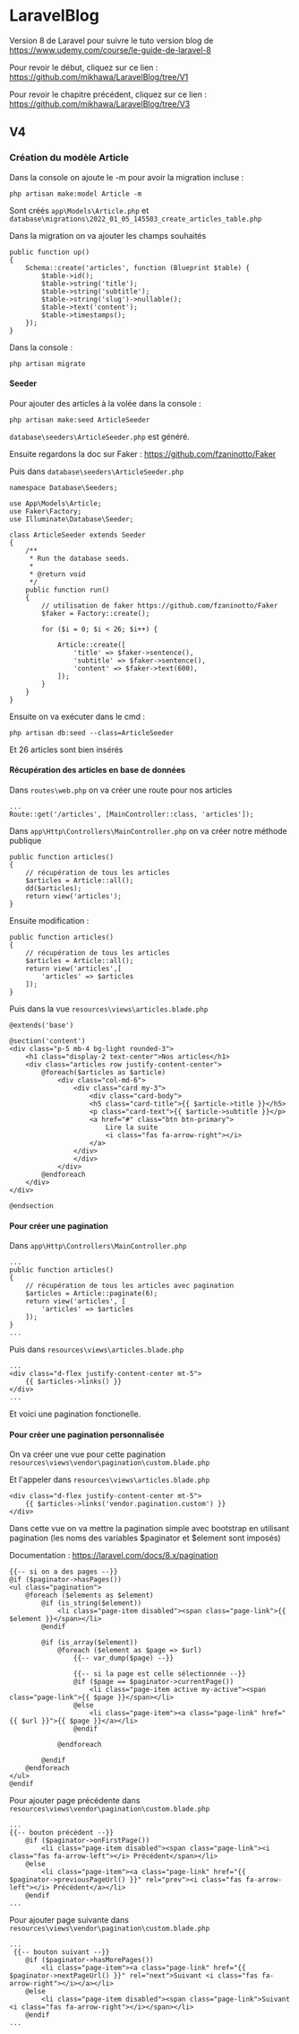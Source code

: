 # LaravelBlog

Version 8 de Laravel pour suivre le tuto version blog de https://www.udemy.com/course/le-guide-de-laravel-8

Pour revoir le début, cliquez sur ce lien : https://github.com/mikhawa/LaravelBlog/tree/V1

Pour revoir le chapitre précédent, cliquez sur ce lien : https://github.com/mikhawa/LaravelBlog/tree/V3

## V4

### Création du modèle Article

Dans la console on ajoute le -m pour avoir la migration incluse :

    php artisan make:model Article -m

Sont créés `app\Models\Article.php` et `database\migrations\2022_01_05_145503_create_articles_table.php`

Dans la migration on va ajouter les champs souhaités

    public function up()
    {
        Schema::create('articles', function (Blueprint $table) {
            $table->id();
            $table->string('title');
            $table->string('subtitle');
            $table->string('slug')->nullable();
            $table->text('content');
            $table->timestamps();
        });
    }

Dans la console :

    php artisan migrate

#### Seeder

Pour ajouter des articles à la volée dans la console :

    php artisan make:seed ArticleSeeder

`database\seeders\ArticleSeeder.php` est généré.

Ensuite regardons la doc sur Faker : https://github.com/fzaninotto/Faker

Puis dans `database\seeders\ArticleSeeder.php`

    namespace Database\Seeders;

    use App\Models\Article;
    use Faker\Factory;
    use Illuminate\Database\Seeder;

    class ArticleSeeder extends Seeder
    {
        /**
         * Run the database seeds.
         *
         * @return void
         */
        public function run()
        {
            // utilisation de faker https://github.com/fzaninotto/Faker
            $faker = Factory::create();

            for ($i = 0; $i < 26; $i++) {

                Article::create([
                    'title' => $faker->sentence(),
                    'subtitle' => $faker->sentence(),
                    'content' => $faker->text(600),
                ]);
            }
        }
    }

Ensuite on va exécuter dans le cmd :

    php artisan db:seed --class=ArticleSeeder

Et 26 articles sont bien insérés

#### Récupération des articles en base de données

Dans `routes\web.php` on va créer une route pour nos articles

    ...
    Route::get('/articles', [MainController::class, 'articles']);

Dans `app\Http\Controllers\MainController.php` on va créer notre méthode publique

    public function articles()
    {
        // récupération de tous les articles
        $articles = Article::all();
        dd($articles);
        return view('articles');
    }

Ensuite modification :

    public function articles()
    {
        // récupération de tous les articles
        $articles = Article::all();
        return view('articles',[
            'articles' => $articles
        ]);
    }

Puis dans la vue `resources\views\articles.blade.php`

    @extends('base')

    @section('content')
    <div class="p-5 mb-4 bg-light rounded-3">
        <h1 class="display-2 text-center">Nos articles</h1>
        <div class="articles row justify-content-center">
            @foreach($articles as $article)
                <div class="col-md-6">
                    <div class="card my-3">
                        <div class="card-body">
                        <h5 class="card-title">{{ $article->title }}</h5>
                        <p class="card-text">{{ $article->subtitle }}</p>
                        <a href="#" class="btn btn-primary">
                            Lire la suite
                            <i class="fas fa-arrow-right"></i>
                        </a>
                    </div>
                    </div>
                </div>
            @endforeach
        </div>
    </div>

    @endsection

#### Pour créer une pagination

Dans `app\Http\Controllers\MainController.php`

    ...
    public function articles()
    {
        // récupération de tous les articles avec pagination
        $articles = Article::paginate(6);
        return view('articles', [
            'articles' => $articles
        ]);
    }
    ...

Puis dans `resources\views\articles.blade.php`

    ...
    <div class="d-flex justify-content-center mt-5">
        {{ $articles->links() }}
    </div>
    ...

Et voici une pagination fonctionelle.

#### Pour créer une pagination personnalisée

On va créer une vue pour cette pagination `resources\views\vendor\pagination\custom.blade.php`

Et l'appeler dans `resources\views\articles.blade.php`

    <div class="d-flex justify-content-center mt-5">
        {{ $articles->links('vendor.pagination.custom') }}
    </div>

Dans cette vue on va mettre la pagination simple avec bootstrap en utilisant pagination (les noms des variables $paginator et $element sont imposés)

Documentation : https://laravel.com/docs/8.x/pagination

    {{-- si on a des pages --}}
    @if ($paginator->hasPages())
    <ul class="pagination">
        @foreach ($elements as $element)
            @if (is_string($element))
                <li class="page-item disabled"><span class="page-link">{{ $element }}</span></li>
            @endif

            @if (is_array($element))
                @foreach ($element as $page => $url)
                    {{-- var_dump($page) --}}

                    {{-- si la page est celle sélectionnée --}}
                    @if ($page == $paginator->currentPage())
                        <li class="page-item active my-active"><span class="page-link">{{ $page }}</span></li>
                    @else
                        <li class="page-item"><a class="page-link" href="{{ $url }}">{{ $page }}</a></li>
                    @endif

                @endforeach

            @endif
        @endforeach
    </ul>
    @endif

Pour ajouter page précédente dans `resources\views\vendor\pagination\custom.blade.php`

    ...
    {{-- bouton précédent --}}
        @if ($paginator->onFirstPage())
            <li class="page-item disabled"><span class="page-link"><i class="fas fa-arrow-left"></i> Précédent</span></li>
        @else
            <li class="page-item"><a class="page-link" href="{{ $paginator->previousPageUrl() }}" rel="prev"><i class="fas fa-arrow-left"></i> Précédent</a></li>
        @endif
    ...

Pour ajouter page suivante dans `resources\views\vendor\pagination\custom.blade.php`

    ...
     {{-- bouton suivant --}}
        @if ($paginator->hasMorePages())
            <li class="page-item"><a class="page-link" href="{{ $paginator->nextPageUrl() }}" rel="next">Suivant <i class="fas fa-arrow-right"></i></a></li>
        @else
            <li class="page-item disabled"><span class="page-link">Suivant <i class="fas fa-arrow-right"></i></span></li>
        @endif
    ...

